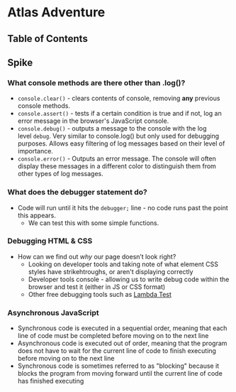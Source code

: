 # Atlas Adventure

## Table of Contents

## Spike

### What console methods are there other than .log()?
- `console.clear()` - clears contents of console, removing **any** previous console methods.
- `console.assert()` - tests if a certain condition is true and if not, log an error message in the browser's JavaScript console.
- `console.debug()` - outputs a message to the console with the log level `debug`. Very similar to console.log() but only used for debugging purposes. Allows easy filtering of log messages based on their level of importance.
- `console.error()` - Outputs an error message. The console will often display these messages in a different color to distinguish them from other types of log messages.

### What does the debugger statement do?
- Code will run until it hits the `debugger;` line - no code runs past the point this appears.
  - We can test this with some simple functions.
  
### Debugging HTML & CSS
- How can we find out *why* our page doesn’t look right?
  - Looking on developer tools and taking note of what element CSS styles have strikehtroughs, or aren't displaying correctly
  - Developer tools console - allowing us to write debug code within the browser and test it (either in JS or CSS format)
  - Other free debugging tools such as [Lambda Test](https://www.lambdatest.com/lt-debug)

### Asynchronous JavaScript
- Synchronous code is executed in a sequential order, meaning that each line of code must be completed before moving on to the next line
- Asynchronous code is executed out of order, meaning that the program does not have to wait for the current line of code to finish executing before moving on to the next line 
- Synchronous code is sometimes referred to as "blocking" because it blocks the program from moving forward until the current line of code has finished executing
